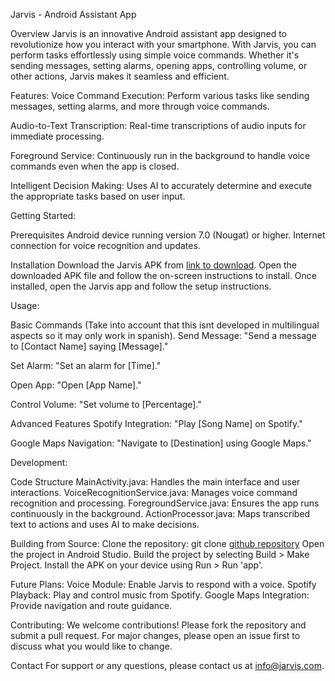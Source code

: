 Jarvis - Android Assistant App

Overview
Jarvis is an innovative Android assistant app designed to revolutionize how you interact with your smartphone. With Jarvis, you can perform tasks effortlessly using simple voice commands. 
Whether it's sending messages, setting alarms, opening apps, controlling volume, or other actions, Jarvis makes it seamless and efficient.


Features:
Voice Command Execution: Perform various tasks like sending messages, setting alarms, and more through voice commands.

Audio-to-Text Transcription: Real-time transcriptions of audio inputs for immediate processing.

Foreground Service: Continuously run in the background to handle voice commands even when the app is closed.

Intelligent Decision Making: Uses AI to accurately determine and execute the appropriate tasks based on user input.


Getting Started:

Prerequisites
Android device running version 7.0 (Nougat) or higher.
Internet connection for voice recognition and updates.

Installation
Download the Jarvis APK from [link to download](https://play.google.com/apps/internaltest/4700113340112679677).
Open the downloaded APK file and follow the on-screen instructions to install.
Once installed, open the Jarvis app and follow the setup instructions.


Usage:

Basic Commands (Take into account that this isnt developed in multilingual aspects so it may only work in spanish).
Send Message: "Send a message to [Contact Name] saying [Message]."

Set Alarm: "Set an alarm for [Time]."

Open App: "Open [App Name]."

Control Volume: "Set volume to [Percentage]."

Advanced Features
Spotify Integration: "Play [Song Name] on Spotify."

Google Maps Navigation: "Navigate to [Destination] using Google Maps."


Development:

Code Structure
MainActivity.java: Handles the main interface and user interactions.
VoiceRecognitionService.java: Manages voice command recognition and processing.
ForegroundService.java: Ensures the app runs continuously in the background.
ActionProcessor.java: Maps transcribed text to actions and uses AI to make decisions.

Building from Source:
Clone the repository: git clone [github repository](https://github.com/ivanhidag/J.A.R.V.I.S..git)
Open the project in Android Studio.
Build the project by selecting Build > Make Project.
Install the APK on your device using Run > Run 'app'.

Future Plans:
Voice Module: Enable Jarvis to respond with a voice.
Spotify Playback: Play and control music from Spotify.
Google Maps Integration: Provide navigation and route guidance.

Contributing:
We welcome contributions! Please fork the repository and submit a pull request. For major changes, please open an issue first to discuss what you would like to change.

Contact
For support or any questions, please contact us at info@jarvis.com.

